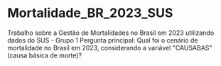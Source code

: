 # Mortalidade_BR_2023_SUS
Trabalho sobre a Gestão de Mortalidades no Brasil em 2023 utilizando dados do SUS - Grupo 1  Pergunta principal: Qual foi o cenário de mortalidade no Brasil em 2023, considerando a variável "CAUSABAS" (causa básica de morte)?
